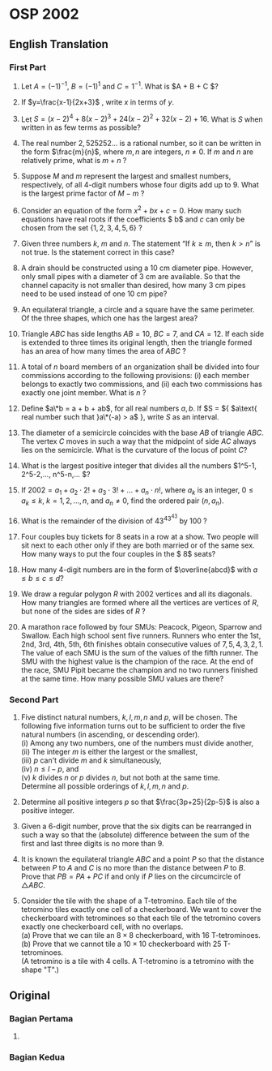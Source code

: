 # OSP 2002

## English Translation

### First Part

1. Let $A = (-1)^{-1}$, $B = (-1)^1$ and $C = 1^{-1}$. What is $A + B + C $?

2. If $y=\frac{x-1}{2x+3}$ , write $x$ in terms of $y$.

3. Let $S = (x-2)^4 + 8(x-2)^3 + 24(x-2)^2 + 32(x-2) + 16$. What is $S$ when written in as few terms as possible?

4. The real number $2,525252...$ is a rational number, so it can be written in the form $\frac{m}{n}$, where $m, n$ are integers, $n \ne 0$. If $m$ and $n$ are relatively prime, what is $m + n$ ?

5. Suppose $M$ and $m$ represent the largest and smallest numbers, respectively, of all $4$-digit numbers whose four digits add up to $9$. What is the largest prime factor of $M-m$ ?

6. Consider an equation of the form $x^2 + bx + c = 0$. How many such equations have real roots if the coefficients $ b$ and $c$ can only be chosen from the set $\{1, 2, 3, 4, 5, 6\}$ ?

7. Given three numbers $k$, $m$ and $n$. The statement “If $k\ge m$, then $k > n$” is not true. Is the statement correct in this case?

8. A drain should be constructed using a $10$ cm diameter pipe. However, only small pipes with a diameter of $3$ cm are available. So that the channel capacity is not smaller than desired, how many $3$ cm pipes need to be used instead of one $10$ cm pipe?

9. An equilateral triangle, a circle and a square have the same perimeter. Of the three shapes, which one has the largest area?

10. Triangle $ABC$ has side lengths $AB = 10$, $BC = 7$, and $CA = 12$. If each side is extended to three times its original length, then the triangle formed has an area of how many times the area of $ABC$ ?

11. A total of $n$ board members of an organization shall be divided into four commissions according to the following provisions:
(i) each member belongs to exactly two commissions, and
(ii) each two commissions has exactly one joint member.
What is $n$ ?

12. Define $a\*b = a + b + ab$, for all real numbers $a, b$. If $S = $\{ $a\text{ real number such that }a\*(-a) > a$ \}, write $S$ as an interval.

13. The diameter of a semicircle coincides with the base $AB$ of triangle $ABC$. The vertex $C$ moves in such a way that the midpoint of side $AC$ always lies on the semicircle. What is the curvature of the locus of point $C$?

14. What is the largest positive integer that divides all the numbers $1^5-1, 2^5-2,..., n^5-n,... $?

15. If $2002 = a_1 + a_2 \cdot 2! + a_3 \cdot 3! + ...+ a_n \cdot n!$, where $a_k$ is an integer, $0 \le a_k \le k$, $k = 1, 2, ... , n$, and $a_n \ne 0$, find the ordered pair $(n, a_n)$.

16. What is the remainder of the division of $43^{43^{43}}$ by $100$ ?

17. Four couples buy tickets for $8$ seats in a row at a show. Two people will sit next to each other only if they are both married or of the same sex. How many ways to put the four couples in the $ 8$ seats?

18. How many $4$-digit numbers are in the form of $\overline{abcd}$ with $a \le b \le c \le d$?

19. We draw a regular polygon $R$ with $2002$ vertices and all its diagonals. How many triangles are formed where all the vertices are vertices of $R$, but none of the sides are sides of $R$ ?

20. A marathon race followed by four SMUs: Peacock, Pigeon, Sparrow and Swallow. Each high school sent five runners. Runners who enter the $1$st, $2$nd, $3$rd, $4$th, $5$th, $6$th finishes obtain consecutive values of $7, 5, 4, 3, 2, 1$. The value of each SMU is the sum of the values of the fifth runner. The SMU with the highest value is the champion of the race. At the end of the race, SMU Pipit became the champion and no two runners finished at the same time. How many possible SMU values are there?

### Second Part
1. Five distinct natural numbers, $k, l, m, n$ and $p$, will be chosen. The following five information turns out to be sufficient to order the five natural numbers (in ascending, or descending order).  
(i) Among any two numbers, one of the numbers must divide another,  
(ii) The integer $m$ is either the largest or the smallest,  
(iii) $p$ can't divide $m$ and $k$ simultaneously,  
(iv) $n \leq l - p$, and  
(v) $k$ divides $n$ or $p$ divides $n$, but not both at the same time.  
Determine all possible orderings of $k, l, m, n$ and $p$.

2. Determine all positive integers $p$ so that $\frac{3p+25}{2p-5}$ is also a positive integer.

3. Given a 6-digit number, prove that the six digits can be rearranged in such a way so that the (absolute) difference between the sum of the first and last three digits is no more than 9.

4. It is known the equilateral triangle $ABC$ and a point $P$ so that the distance between $P$ to $A$ and $C$ is no more than the distance between $P$ to $B$. Prove that $PB = PA + PC$ if and only if $P$ lies on the circumcircle of $\triangle{ABC}$.

5. Consider the tile with the shape of a T-tetromino. Each tile of the tetromino tiles exactly one cell of a checkerboard. We want to cover the checkerboard with tetrominoes so that each tile of the tetromino covers exactly one checkerboard cell, with no overlaps.  
(a) Prove that we can tile an $8 \times 8$ checkerboard, with 16 T-tetrominoes.  
(b) Prove that we cannot tile a $10 \times 10$ checkerboard with 25 T-tetrominoes.  
(A tetromino is a tile with 4 cells. A T-tetromino is a tetromino with the shape "T".)

## Original

### Bagian Pertama

1. 

### Bagian Kedua